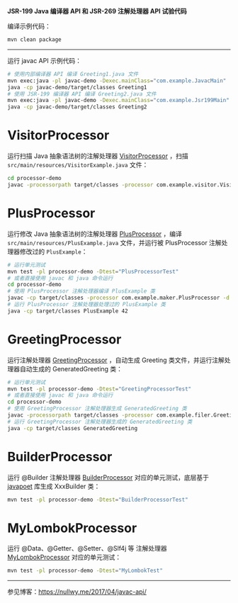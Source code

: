 **JSR-199 Java 编译器 API 和 JSR-269 注解处理器 API 试验代码**

编译示例代码：

``` bash
mvn clean package
```

---

运行 javac API 示例代码：

``` bash
# 使用内部编译器 API 编译 Greeting1.java 文件 
mvn exec:java -pl javac-demo -Dexec.mainClass="com.example.JavacMain"
java -cp javac-demo/target/classes Greeting1
# 使用 JSR-199 编译器 API 编译 Greeting2.java 文件 
mvn exec:java -pl javac-demo -Dexec.mainClass="com.example.Jsr199Main" -Dexec.args="javac-demo/src/main/resources/Greeting2.java"
java -cp javac-demo/target/classes Greeting2
```

# VisitorProcessor

运行扫描 Java
抽象语法树的注解处理器 [VisitorProcessor](https://github.com/yulewei/annotation-processor-demo/blob/master/processor-demo/src/main/java/com/example/visitor/VisitorProcessor.java)
，扫描 `src/main/resources/VisitorExample.java` 文件：

``` bash
cd processor-demo
javac -processorpath target/classes -processor com.example.visitor.VisitorProcessor -proc:only src/main/resources/VisitorExample.java
```

# PlusProcessor

运行修改 Java
抽象语法树的注解处理器 [PlusProcessor](https://github.com/yulewei/annotation-processor-demo/blob/master/processor-demo/src/main/java/com/example/maker/PlusProcessor.java)
，编译 `src/main/resources/PlusExample.java` 文件，并运行被 PlusProcessor 注解处理器修改过的 `PlusExample`：

``` bash
# 运行单元测试
mvn test -pl processor-demo -Dtest="PlusProcessorTest"
# 或者直接使用 javac 和 java 命令运行
cd processor-demo
# 使用 PlusProcessor 注解处理器编译 PlusExample 类
javac -cp target/classes -processor com.example.maker.PlusProcessor -d target/classes src/main/resources/PlusExample.java
# 运行 PlusProcessor 注解处理器处理过的 PlusExample 类
java -cp target/classes PlusExample 42
```

# GreetingProcessor

运行注解处理器 [GreetingProcessor](https://github.com/yulewei/annotation-processor-demo/blob/master/processor-demo/src/main/java/com/example/filer/GreetingProcessor.java)
，自动生成 Greeting 类文件，并运行注解处理器自动生成的 GeneratedGreeting 类：

``` bash
# 运行单元测试
mvn test -pl processor-demo -Dtest="GreetingProcessorTest"
# 或者直接使用 javac 和 java 命令运行
cd processor-demo
# 使用 GreetingProcessor 注解处理器生成 GeneratedGreeting 类
javac -processorpath target/classes -processor com.example.filer.GreetingProcessor -Agreeting.className=GeneratedGreeting -d target/classes src/main/resources/Greeting1.java
# 运行 GreetingProcessor 注解处理器生成的 GeneratedGreeting 类
java -cp target/classes GeneratedGreeting
```

# BuilderProcessor

运行 @Builder
注解处理器 [BuilderProcessor](https://github.com/yulewei/annotation-processor-demo/blob/master/mylombok/src/main/java/com/example/filer/BuilderProcessor.java)
对应的单元测试，底层基于 [javapoet](https://github.com/square/javapoet) 库生成 XxxBuilder 类：

``` bash
mvn test -pl processor-demo -Dtest="BuilderProcessorTest"
```

# MyLombokProcessor

运行 @Data、@Getter、@Setter、@Slf4j 等
注解处理器 [MyLombokProcessor](https://github.com/yulewei/annotation-processor-demo/blob/master/mylombok/src/main/java/com/example/processor/MyLombokProcessor.java)
对应的单元测试：

``` bash
mvn test -pl processor-demo -Dtest="MyLombokTest"
```

---

参见博客：<https://nullwy.me/2017/04/javac-api/>

